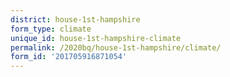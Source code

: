 ```yaml
---
district: house-1st-hampshire
form_type: climate
unique_id: house-1st-hampshire-climate
permalink: /2020bq/house-1st-hampshire/climate/
form_id: '201705916871054'
---
```

